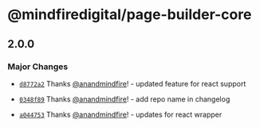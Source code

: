 # @mindfiredigital/page-builder-core

## 2.0.0

### Major Changes

- [`d8772a2`](https://github.com/mindfiredigital/page-builder/commit/d8772a2fa902b9600154d56e91265bc3a1f1b47e) Thanks [@anandmindfire](https://github.com/anandmindfire)! - updated feature for react support

- [`0348f89`](https://github.com/mindfiredigital/page-builder/commit/0348f890452623c4d04f84b62f35d96986449b36) Thanks [@anandmindfire](https://github.com/anandmindfire)! - add repo name in changelog

- [`a044753`](https://github.com/mindfiredigital/page-builder/commit/a04475324d2674e6948c9984d3a9c91e8e76da2d) Thanks [@anandmindfire](https://github.com/anandmindfire)! - updates for react wrapper

